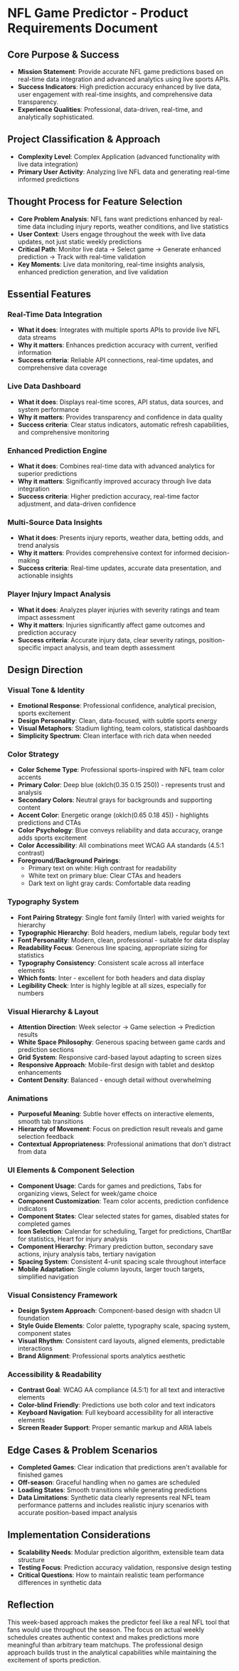 # NFL Game Predictor - Product Requirements Document

## Core Purpose & Success
- **Mission Statement**: Provide accurate NFL game predictions based on real-time data integration and advanced analytics using live sports APIs.
- **Success Indicators**: High prediction accuracy enhanced by live data, user engagement with real-time insights, and comprehensive data transparency.
- **Experience Qualities**: Professional, data-driven, real-time, and analytically sophisticated.

## Project Classification & Approach
- **Complexity Level**: Complex Application (advanced functionality with live data integration)
- **Primary User Activity**: Analyzing live NFL data and generating real-time informed predictions

## Thought Process for Feature Selection
- **Core Problem Analysis**: NFL fans want predictions enhanced by real-time data including injury reports, weather conditions, and live statistics
- **User Context**: Users engage throughout the week with live data updates, not just static weekly predictions
- **Critical Path**: Monitor live data → Select game → Generate enhanced prediction → Track with real-time validation
- **Key Moments**: Live data monitoring, real-time insights analysis, enhanced prediction generation, and live validation

## Essential Features

### Real-Time Data Integration
- **What it does**: Integrates with multiple sports APIs to provide live NFL data streams
- **Why it matters**: Enhances prediction accuracy with current, verified information
- **Success criteria**: Reliable API connections, real-time updates, and comprehensive data coverage

### Live Data Dashboard
- **What it does**: Displays real-time scores, API status, data sources, and system performance
- **Why it matters**: Provides transparency and confidence in data quality
- **Success criteria**: Clear status indicators, automatic refresh capabilities, and comprehensive monitoring

### Enhanced Prediction Engine
- **What it does**: Combines real-time data with advanced analytics for superior predictions
- **Why it matters**: Significantly improved accuracy through live data integration
- **Success criteria**: Higher prediction accuracy, real-time factor adjustment, and data-driven confidence

### Multi-Source Data Insights
- **What it does**: Presents injury reports, weather data, betting odds, and trend analysis
- **Why it matters**: Provides comprehensive context for informed decision-making
- **Success criteria**: Real-time updates, accurate data presentation, and actionable insights

### Player Injury Impact Analysis
- **What it does**: Analyzes player injuries with severity ratings and team impact assessment
- **Why it matters**: Injuries significantly affect game outcomes and prediction accuracy
- **Success criteria**: Accurate injury data, clear severity ratings, position-specific impact analysis, and team depth assessment

## Design Direction

### Visual Tone & Identity
- **Emotional Response**: Professional confidence, analytical precision, sports excitement
- **Design Personality**: Clean, data-focused, with subtle sports energy
- **Visual Metaphors**: Stadium lighting, team colors, statistical dashboards
- **Simplicity Spectrum**: Clean interface with rich data when needed

### Color Strategy
- **Color Scheme Type**: Professional sports-inspired with NFL team color accents
- **Primary Color**: Deep blue (oklch(0.35 0.15 250)) - represents trust and analysis
- **Secondary Colors**: Neutral grays for backgrounds and supporting content
- **Accent Color**: Energetic orange (oklch(0.65 0.18 45)) - highlights predictions and CTAs
- **Color Psychology**: Blue conveys reliability and data accuracy, orange adds sports excitement
- **Color Accessibility**: All combinations meet WCAG AA standards (4.5:1 contrast)
- **Foreground/Background Pairings**: 
  - Primary text on white: High contrast for readability
  - White text on primary blue: Clear CTAs and headers
  - Dark text on light gray cards: Comfortable data reading

### Typography System
- **Font Pairing Strategy**: Single font family (Inter) with varied weights for hierarchy
- **Typographic Hierarchy**: Bold headers, medium labels, regular body text
- **Font Personality**: Modern, clean, professional - suitable for data display
- **Readability Focus**: Generous line spacing, appropriate sizing for statistics
- **Typography Consistency**: Consistent scale across all interface elements
- **Which fonts**: Inter - excellent for both headers and data display
- **Legibility Check**: Inter is highly legible at all sizes, especially for numbers

### Visual Hierarchy & Layout
- **Attention Direction**: Week selector → Game selection → Prediction results
- **White Space Philosophy**: Generous spacing between game cards and prediction sections
- **Grid System**: Responsive card-based layout adapting to screen sizes
- **Responsive Approach**: Mobile-first design with tablet and desktop enhancements
- **Content Density**: Balanced - enough detail without overwhelming

### Animations
- **Purposeful Meaning**: Subtle hover effects on interactive elements, smooth tab transitions
- **Hierarchy of Movement**: Focus on prediction result reveals and game selection feedback
- **Contextual Appropriateness**: Professional animations that don't distract from data

### UI Elements & Component Selection
- **Component Usage**: Cards for games and predictions, Tabs for organizing views, Select for week/game choice
- **Component Customization**: Team color accents, prediction confidence indicators
- **Component States**: Clear selected states for games, disabled states for completed games
- **Icon Selection**: Calendar for scheduling, Target for predictions, ChartBar for statistics, Heart for injury analysis
- **Component Hierarchy**: Primary prediction button, secondary save actions, injury analysis tabs, tertiary navigation
- **Spacing System**: Consistent 4-unit spacing scale throughout interface
- **Mobile Adaptation**: Single column layouts, larger touch targets, simplified navigation

### Visual Consistency Framework
- **Design System Approach**: Component-based design with shadcn UI foundation
- **Style Guide Elements**: Color palette, typography scale, spacing system, component states
- **Visual Rhythm**: Consistent card layouts, aligned elements, predictable interactions
- **Brand Alignment**: Professional sports analytics aesthetic

### Accessibility & Readability
- **Contrast Goal**: WCAG AA compliance (4.5:1) for all text and interactive elements
- **Color-blind Friendly**: Predictions use both color and text indicators
- **Keyboard Navigation**: Full keyboard accessibility for all interactive elements
- **Screen Reader Support**: Proper semantic markup and ARIA labels

## Edge Cases & Problem Scenarios
- **Completed Games**: Clear indication that predictions aren't available for finished games
- **Off-season**: Graceful handling when no games are scheduled
- **Loading States**: Smooth transitions while generating predictions
- **Data Limitations**: Synthetic data clearly represents real NFL team performance patterns and includes realistic injury scenarios with accurate position-based impact analysis

## Implementation Considerations
- **Scalability Needs**: Modular prediction algorithm, extensible team data structure
- **Testing Focus**: Prediction accuracy validation, responsive design testing
- **Critical Questions**: How to maintain realistic team performance differences in synthetic data

## Reflection
This week-based approach makes the predictor feel like a real NFL tool that fans would use throughout the season. The focus on actual weekly schedules creates authentic context and makes predictions more meaningful than arbitrary team matchups. The professional design approach builds trust in the analytical capabilities while maintaining the excitement of sports prediction.